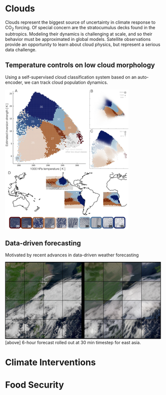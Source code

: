 # Clouds 
Clouds represent the biggest source of uncertainty in climate response to CO$_2$ forcing. Of special concern are the stratocumulus decks found in the subtropics. Modeling their dynamics is challenging at scale, and so their behavior must be approximated in global models. Satellite observations provide an opportunity to learn about cloud physics, but represent a serious data challenge. 

## Temperature controls on low cloud morphology 
Using a self-supervised cloud classification system based on an auto-encoder, we can track cloud population dynamics. 

<img src="clouds.png" width="400">

## Data-driven forecasting
Motivated by recent advances in data-driven weather forecasting

![image](forecast.png)
[above] 6-hour forecast rolled out at 30 min timestep for east asia. 

# Climate Interventions




# Food Security

